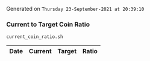 Generated on `Thursday 23-September-2021 at 20:39:10`

### Current to Target Coin Ratio
`current_coin_ratio.sh`

Date|Current|Target|Ratio
---|---|---|---
